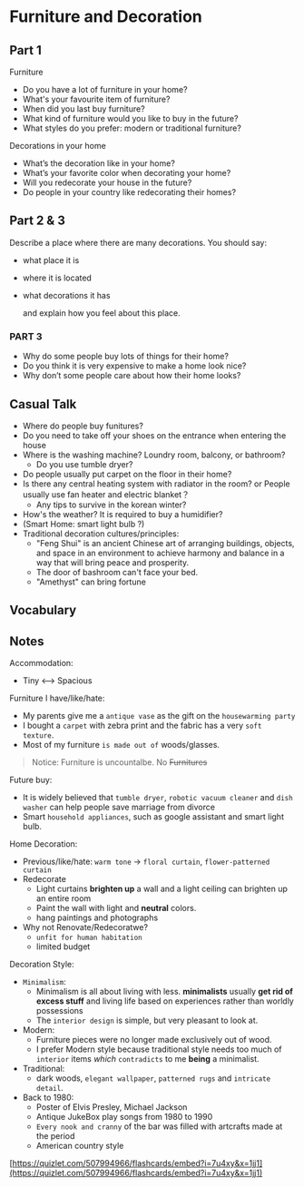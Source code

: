 # Furniture and Decoration

## Part 1

Furniture

* Do you have a lot of furniture in your home?
* What's your favourite item of furniture?
* When did you last buy furniture?
* What kind of furniture would you like to buy in the future?
* What styles do you prefer: modern or traditional furniture?

Decorations in your home

* What’s the decoration like in your home?
* What’s your favorite color when decorating your home?
* Will you redecorate your house in the future?
* Do people in your country like redecorating their homes?

## Part 2 & 3

Describe a place where there are many decorations. You should say:

* what place it is
* where it is located
* what decorations it has

  and explain how you feel about this place.

### PART 3

* Why do some people buy lots of things for their home?
* Do you think it is very expensive to make a home look nice?
* Why don’t some people care about how their home looks?

## Casual Talk

* Where do people buy funitures?
* Do you need to take off your shoes on the entrance when entering the house
* Where is the washing machine? Loundry room, balcony, or bathroom?
  * Do you use tumble dryer?
* Do people usually put carpet on the floor in their home?
* Is there any central heating system with radiator in the room? or People usually use fan heater and electric blanket？
  * Any tips to survive in the korean winter?
* How's the weather? It is required to buy a humidifier?
* \(Smart Home: smart light bulb ?\)
* Traditional decoration cultures/principles:
  * "Feng Shui" is an ancient Chinese art of arranging buildings, objects, and space in an environment to achieve harmony and balance in a way that will bring peace and prosperity.
  * The door of bashroom can't face your bed.
  * "Amethyst" can bring fortune

## Vocabulary

## Notes

Accommodation:

* Tiny &lt;--&gt; Spacious

Furniture I have/like/hate:

* My parents give me a `antique vase` as the gift on the `housewarming party`
* I bought a `carpet` with zebra print and the fabric has a very `soft texture`.
* Most of my furniture `is made out of` woods/glasses.

> Notice: Furniture is uncountalbe. No ~~Furnitures~~

Future buy:

* It is widely believed that `tumble dryer`, `robotic vacuum cleaner` and `dish washer` can help people save marriage from divorce
* Smart `household appliances`, such as google assistant and smart light bulb.

Home Decoration:

* Previous/like/hate: `warm tone` -&gt; `floral curtain`, `flower-patterned curtain`
* Redecorate
  * Light curtains **brighten up** a wall and a light ceiling can brighten up an entire room
  * Paint the wall with light and **neutral** colors.
  * hang paintings and photographs
* Why not Renovate/Redecoratwe?
  * `unfit for human habitation`
  * limited budget

Decoration Style:

* `Minimalism`: 
  * Minimalism is all about living with less. **minimalists** usually **get rid of excess stuff** and living life based on experiences rather than worldly possessions
  * The `interior design` is simple, but very pleasant to look at.
* Modern:
  * Furniture pieces were no longer made exclusively out of wood.
  * I prefer Modern style because traditional style needs too much of `interior` items _which_ `contradicts` to me **being** a minimalist.
* Traditional:
  * dark woods, `elegant wallpaper`, `patterned rugs` and `intricate detail`.
* Back to 1980:
  * Poster of Elvis Presley, Michael Jackson
  * Antique JukeBox play songs from 1980 to 1990
  * `Every nook and cranny` of the bar was filled with artcrafts made at the period
  * American country style

[https://quizlet.com/507994966/flashcards/embed?i=7u4xy&x=1jj1](https://quizlet.com/507994966/flashcards/embed?i=7u4xy&x=1jj1)

